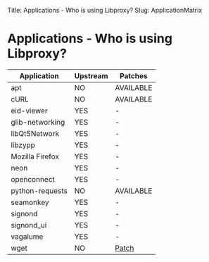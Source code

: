 Title: Applications - Who is using Libproxy?
Slug: ApplicationMatrix

# Applications - Who is using Libproxy?


| Application | Upstream | Patches |
| --- | -- | -- |
| apt | NO | AVAILABLE |
| cURL | NO | AVAILABLE |
| eid-viewer | YES | - |
| glib-networking | YES | - |
| libQt5Network | YES | - |
| libzypp | YES | - |
| Mozilla Firefox | YES | - |
| neon | YES | - |
| openconnect | YES | - |
| python-requests | NO | AVAILABLE |
| seamonkey | YES | - |
| signond | YES | - |
| signond_ui | YES | - |
| vagalume | YES | - |
| wget | NO | [Patch](https://build.opensuse.org/package/show/openSUSE:Factory/wget) |

